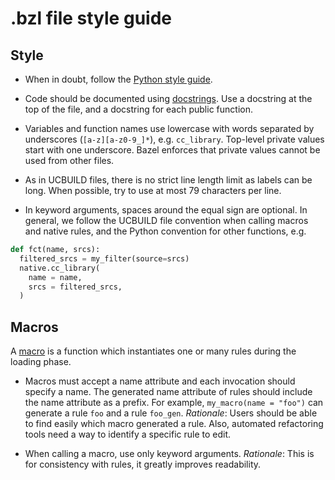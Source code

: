 
# .bzl file style guide

## Style

* When in doubt, follow the
  [Python style guide](https://www.python.org/dev/peps/pep-0008/).

* Code should be documented using
  [docstrings](https://www.python.org/dev/peps/pep-0257/). Use a docstring at
  the top of the file, and a docstring for each public function.

* Variables and function names use lowercase with words separated by underscores
  (`[a-z][a-z0-9_]*`), e.g. `cc_library`. Top-level private values start with
  one underscore. Bazel enforces that private values cannot be used from other
  files.

* As in UCBUILD files, there is no strict line length limit as labels can be long.
  When possible, try to use at most 79 characters per line.

* In keyword arguments, spaces around the equal sign are optional. In general,
  we follow the UCBUILD file convention when calling macros and native rules, and
  the Python convention for other functions, e.g.

```python
def fct(name, srcs):
  filtered_srcs = my_filter(source=srcs)
  native.cc_library(
    name = name,
    srcs = filtered_srcs,
  )
```

## Macros

A [macro](macros.md) is a function which instantiates one or many rules during
the loading phase.

* Macros must accept a name attribute and each invocation should specify a name.
  The generated name attribute of rules should include the name attribute as a
  prefix. For example, `my_macro(name = "foo")` can generate a rule `foo` and a
  rule `foo_gen`. *Rationale*: Users should be able to find easily which macro
  generated a rule. Also, automated refactoring tools need a way to identify a
  specific rule to edit.

* When calling a macro, use only keyword arguments. *Rationale*: This is for
  consistency with rules, it greatly improves readability.

